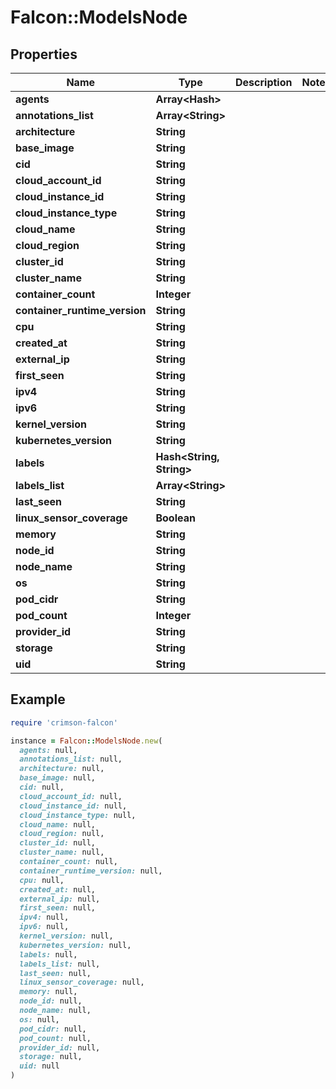# Falcon::ModelsNode

## Properties

| Name | Type | Description | Notes |
| ---- | ---- | ----------- | ----- |
| **agents** | **Array&lt;Hash&gt;** |  |  |
| **annotations_list** | **Array&lt;String&gt;** |  |  |
| **architecture** | **String** |  |  |
| **base_image** | **String** |  |  |
| **cid** | **String** |  |  |
| **cloud_account_id** | **String** |  |  |
| **cloud_instance_id** | **String** |  |  |
| **cloud_instance_type** | **String** |  |  |
| **cloud_name** | **String** |  |  |
| **cloud_region** | **String** |  |  |
| **cluster_id** | **String** |  |  |
| **cluster_name** | **String** |  |  |
| **container_count** | **Integer** |  |  |
| **container_runtime_version** | **String** |  |  |
| **cpu** | **String** |  |  |
| **created_at** | **String** |  |  |
| **external_ip** | **String** |  |  |
| **first_seen** | **String** |  |  |
| **ipv4** | **String** |  |  |
| **ipv6** | **String** |  |  |
| **kernel_version** | **String** |  |  |
| **kubernetes_version** | **String** |  |  |
| **labels** | **Hash&lt;String, String&gt;** |  |  |
| **labels_list** | **Array&lt;String&gt;** |  |  |
| **last_seen** | **String** |  |  |
| **linux_sensor_coverage** | **Boolean** |  |  |
| **memory** | **String** |  |  |
| **node_id** | **String** |  |  |
| **node_name** | **String** |  |  |
| **os** | **String** |  |  |
| **pod_cidr** | **String** |  |  |
| **pod_count** | **Integer** |  |  |
| **provider_id** | **String** |  |  |
| **storage** | **String** |  |  |
| **uid** | **String** |  |  |

## Example

```ruby
require 'crimson-falcon'

instance = Falcon::ModelsNode.new(
  agents: null,
  annotations_list: null,
  architecture: null,
  base_image: null,
  cid: null,
  cloud_account_id: null,
  cloud_instance_id: null,
  cloud_instance_type: null,
  cloud_name: null,
  cloud_region: null,
  cluster_id: null,
  cluster_name: null,
  container_count: null,
  container_runtime_version: null,
  cpu: null,
  created_at: null,
  external_ip: null,
  first_seen: null,
  ipv4: null,
  ipv6: null,
  kernel_version: null,
  kubernetes_version: null,
  labels: null,
  labels_list: null,
  last_seen: null,
  linux_sensor_coverage: null,
  memory: null,
  node_id: null,
  node_name: null,
  os: null,
  pod_cidr: null,
  pod_count: null,
  provider_id: null,
  storage: null,
  uid: null
)
```

